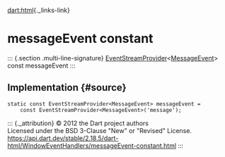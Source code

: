 [dart:html](../../dart-html/dart-html-library){._links-link}

messageEvent constant
=====================

::: {.section .multi-line-signature}
[EventStreamProvider](../eventstreamprovider-class)\<[MessageEvent](../messageevent-class)\>
const messageEvent
:::

Implementation {#source}
--------------

``` {.language-dart data-language="dart"}
static const EventStreamProvider<MessageEvent> messageEvent =
    const EventStreamProvider<MessageEvent>('message');
```

::: {._attribution}
© 2012 the Dart project authors\
Licensed under the BSD 3-Clause \"New\" or \"Revised\" License.\
<https://api.dart.dev/stable/2.18.5/dart-html/WindowEventHandlers/messageEvent-constant.html>
:::
